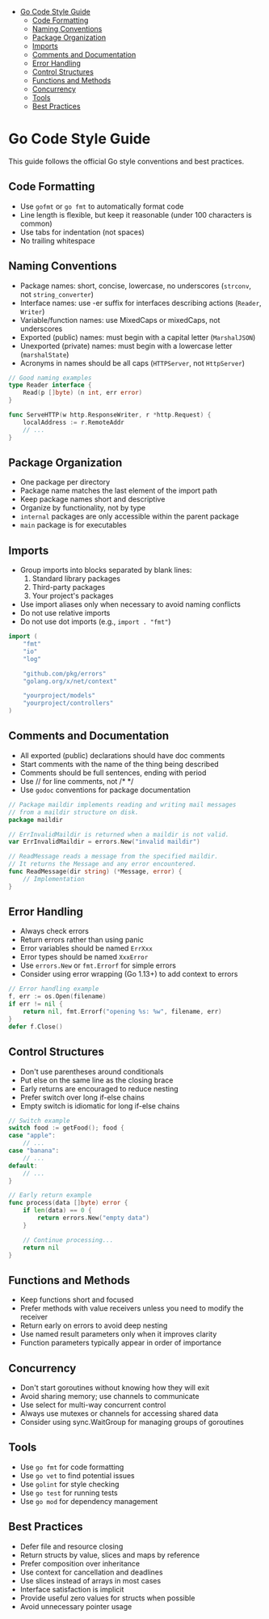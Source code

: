 <!-- START doctoc generated TOC please keep comment here to allow auto update -->
<!-- DON'T EDIT THIS SECTION, INSTEAD RE-RUN doctoc TO UPDATE -->

- [Go Code Style Guide](#go-code-style-guide)
  - [Code Formatting](#code-formatting)
  - [Naming Conventions](#naming-conventions)
  - [Package Organization](#package-organization)
  - [Imports](#imports)
  - [Comments and Documentation](#comments-and-documentation)
  - [Error Handling](#error-handling)
  - [Control Structures](#control-structures)
  - [Functions and Methods](#functions-and-methods)
  - [Concurrency](#concurrency)
  - [Tools](#tools)
  - [Best Practices](#best-practices)

<!-- END doctoc generated TOC please keep comment here to allow auto update -->

# Go Code Style Guide

This guide follows the official Go style conventions and best practices.

## Code Formatting

- Use `gofmt` or `go fmt` to automatically format code
- Line length is flexible, but keep it reasonable (under 100 characters is
  common)
- Use tabs for indentation (not spaces)
- No trailing whitespace

## Naming Conventions

- Package names: short, concise, lowercase, no underscores (`strconv`, not
  `string_converter`)
- Interface names: use -er suffix for interfaces describing actions (`Reader`,
  `Writer`)
- Variable/function names: use MixedCaps or mixedCaps, not underscores
- Exported (public) names: must begin with a capital letter (`MarshalJSON`)
- Unexported (private) names: must begin with a lowercase letter
  (`marshalState`)
- Acronyms in names should be all caps (`HTTPServer`, not `HttpServer`)

```go
// Good naming examples
type Reader interface {
    Read(p []byte) (n int, err error)
}

func ServeHTTP(w http.ResponseWriter, r *http.Request) {
    localAddress := r.RemoteAddr
    // ...
}
```

## Package Organization

- One package per directory
- Package name matches the last element of the import path
- Keep package names short and descriptive
- Organize by functionality, not by type
- `internal` packages are only accessible within the parent package
- `main` package is for executables

## Imports

- Group imports into blocks separated by blank lines:
  1. Standard library packages
  2. Third-party packages
  3. Your project's packages
- Use import aliases only when necessary to avoid naming conflicts
- Do not use relative imports
- Do not use dot imports (e.g., `import . "fmt"`)

```go
import (
    "fmt"
    "io"
    "log"

    "github.com/pkg/errors"
    "golang.org/x/net/context"

    "yourproject/models"
    "yourproject/controllers"
)
```

## Comments and Documentation

- All exported (public) declarations should have doc comments
- Start comments with the name of the thing being described
- Comments should be full sentences, ending with period
- Use // for line comments, not /\* \*/ <!-- markdownlint-disable-line MD037 -->
- Use `godoc` conventions for package documentation

```go
// Package maildir implements reading and writing mail messages
// from a maildir structure on disk.
package maildir

// ErrInvalidMaildir is returned when a maildir is not valid.
var ErrInvalidMaildir = errors.New("invalid maildir")

// ReadMessage reads a message from the specified maildir.
// It returns the Message and any error encountered.
func ReadMessage(dir string) (*Message, error) {
    // Implementation
}
```

## Error Handling

- Always check errors
- Return errors rather than using panic
- Error variables should be named `ErrXxx`
- Error types should be named `XxxError`
- Use `errors.New` or `fmt.Errorf` for simple errors
- Consider using error wrapping (Go 1.13+) to add context to errors

```go
// Error handling example
f, err := os.Open(filename)
if err != nil {
    return nil, fmt.Errorf("opening %s: %w", filename, err)
}
defer f.Close()
```

## Control Structures

- Don't use parentheses around conditionals
- Put else on the same line as the closing brace
- Early returns are encouraged to reduce nesting
- Prefer switch over long if-else chains
- Empty switch is idiomatic for long if-else chains

```go
// Switch example
switch food := getFood(); food {
case "apple":
    // ...
case "banana":
    // ...
default:
    // ...
}

// Early return example
func process(data []byte) error {
    if len(data) == 0 {
        return errors.New("empty data")
    }

    // Continue processing...
    return nil
}
```

## Functions and Methods

- Keep functions short and focused
- Prefer methods with value receivers unless you need to modify the receiver
- Return early on errors to avoid deep nesting
- Use named result parameters only when it improves clarity
- Function parameters typically appear in order of importance

## Concurrency

- Don't start goroutines without knowing how they will exit
- Avoid sharing memory; use channels to communicate
- Use select for multi-way concurrent control
- Always use mutexes or channels for accessing shared data
- Consider using sync.WaitGroup for managing groups of goroutines

## Tools

- Use `go fmt` for code formatting
- Use `go vet` to find potential issues
- Use `golint` for style checking
- Use `go test` for running tests
- Use `go mod` for dependency management

## Best Practices

- Defer file and resource closing
- Return structs by value, slices and maps by reference
- Prefer composition over inheritance
- Use context for cancellation and deadlines
- Use slices instead of arrays in most cases
- Interface satisfaction is implicit
- Provide useful zero values for structs when possible
- Avoid unnecessary pointer usage
